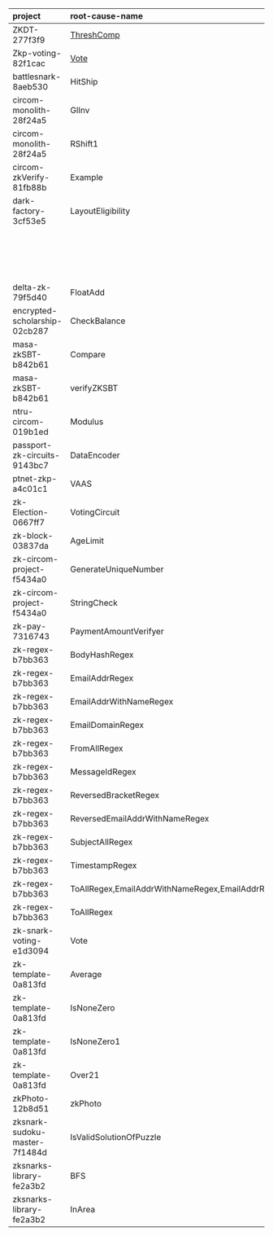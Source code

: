 | project                       | root-cause-name                                  | issue                                                          | fix                                                                                     | status    | known   | deployment / release                                                            | url                                                                                                                                             |
|:------------------------------|:-------------------------------------------------|:---------------------------------------------------------------|:----------------------------------------------------------------------------------------|:----------|:--------|:--------------------------------------------------------------------------------|:------------------------------------------------------------------------------------------------------------------------------------------------|
| ZKDT-277f3f9                  | [ThreshComp](https://github.com/PratyushRT/ZKDT/blob/277f3f98339bc232f200de9132a2e84cb1f3796f/circuits/AuthenticatedDT.circom)                                       | nan                                                            | nan                                                                                     | nan       | unknown | nan                                                                             |                                 |
| Zkp-voting-82f1cac            | [Vote](https://github.com/RAKESH9494/Zkp-voting/blob/82f1cacb1cab6093f8aada16fd66e35acbd0fd4a/backend/zkp_files/circuit.circom#L6)                                             | https://github.com/RAKESH9494/Zkp-voting/issues/1              | https://github.com/RAKESH9494/Zkp-voting/pull/2                                         | fixed     | unknown | https://holesky.etherscan.io/address/0xcb14d82298bf3c63d1216743b94fca3281245d9d |                       |
| battlesnark-8aeb530           | HitShip                                          | https://github.com/alex-lindenbaum/battlesnark/issues/1        | https://github.com/alex-lindenbaum/battlesnark/pull/2                                   | nan       | unknown | nan                                                                             | https://github.com/alex-lindenbaum/battlesnark/blob/8aeb53072ee770cd0ec0f3af567ceb76f31fe2ba/circuits/hitShip.circom                            |
| circom-monolith-28f24a5       | GlInv                                            | nan                                                            | nan                                                                                     | nan       | unknown | nan                                                                             | nan                                                                                                                                             |
| circom-monolith-28f24a5       | RShift1                                          | https://github.com/shuklaayush/circom-monolith/issues/1        | nan                                                                                     | nan       | unknown | nan                                                                             | https://github.com/shuklaayush/circom-monolith/blob/28f24a55d0b0847948fb460680f6353aab92a877/circuits/goldilocks.circom#L113                    |
| circom-zkVerify-81fb88b       | Example                                          | https://github.com/armanthepythonguy/circom-zkVerify/issues/1  | https://github.com/armanthepythonguy/circom-zkVerify/pull/2                             | fixed     | unknown | nan                                                                             | https://github.com/armanthepythonguy/circom-zkVerify/blob/81fb88b61fb8ed14e11aac642cec0699b49ba1b4/circom/circuit.circom                        |
| dark-factory-3cf53e5          | LayoutEligibility                                | https://github.com/wizicer/dark-factory/issues/1               | https://github.com/wizicer/dark-factory/pull/2                                          | fixed     | unknown | Scroll Sepolia: 0x03F80FeA1795627334C2c2ae7D623257398d0549                      | https://github.com/wizicer/dark-factory/blob/fe499b3b8d83daaa6874b4c11536055d2b6e1a56/circuits/LayoutEligibility.circom#L194                    |
|                               |                                                  |                                                                |                                                                                         |           |         | Polygon zkEVM Cardona: 0x03F80FeA1795627334C2c2ae7D623257398d0549               |                                                                                                                                                 |
|                               |                                                  |                                                                |                                                                                         |           |         | Linea Sepolia: 0x03F80FeA1795627334C2c2ae7D623257398d0549                       |                                                                                                                                                 |
|                               |                                                  |                                                                |                                                                                         |           |         | World: 0x03F80FeA1795627334C2c2ae7D623257398d0549                               |                                                                                                                                                 |
|                               |                                                  |                                                                |                                                                                         |           |         | Blockscout Scroll Sepolia: 0x03F80FeA1795627334C2c2ae7D623257398d0549           |                                                                                                                                                 |
| delta-zk-79f5d40              | FloatAdd                                         | https://github.com/delta-mpc/delta-zk/issues/3                 | nan                                                                                     | nan       | unknown | https://board.deltampc.com/                                                     | https://github.com/delta-mpc/delta-zk/blob/79f5d4068ec86b4a13b73809e1eab9cdc56f9b87/circuits/float/circuit.circom#L64                           |
| encrypted-scholarship-02cb287 | CheckBalance                                     | https://github.com/adust09/encrypted-scholarship/issues/5      | nan                                                                                     | confirmed | unknown | nan                                                                             | https://github.com/adust09/encrypted-scholarship/blob/02cb28732448900107b3400e5c3079f9ce96cf28/co-circom/circuit.circom                         |
| masa-zkSBT-b842b61            | Compare                                          | https://github.com/masa-finance/masa-zkSBT/pull/178            | nan                                                                                     | nan       | unknown | nan                                                                             | https://github.com/masa-finance/masa-zkSBT/blob/b842b6116cccd9919c551b9b5e79364139c59a69/circuits/lib/compare.circom                            |
| masa-zkSBT-b842b61            | verifyZKSBT                                      | https://github.com/masa-finance/masa-zkSBT/pull/178            | nan                                                                                     | nan       | unknown | https://github.com/masa-finance/masa-zkSBT/tree/main/deployments/goerli         | https://github.com/masa-finance/masa-zkSBT/blob/b842b6116cccd9919c551b9b5e79364139c59a69/circuits/lib/verifyZKSBT.circom                        |
| ntru-circom-019b1ed           | Modulus                                          | https://github.com/numtel/ntru-circom/issues/1                 | https://github.com/numtel/ntru-circom/pull/2                                            | fixed     | unknown | nan                                                                             | https://github.com/numtel/ntru-circom/blob/019b1ede40099f77405617565cf41a8a19980e47/circuits/ntru.circom#L7                                     |
| passport-zk-circuits-9143bc7  | DataEncoder                                      | https://github.com/utsavempiric20/zk-circom-project/issues/1   | https://github.com/rarimo/passport-zk-circuits/pull/60                                  | fixed     | unknown | https://app.rarime.com/proof-requests-demo                                      | nan                                                                                                                                             |
| ptnet-zkp-a4c01c1             | VAAS                                             | https://github.com/FactomProject/ptnet-ZKP/issues/12           | nan                                                                                     | nan       | unknown | nan                                                                             | https://github.com/FactomProject/ptnet-ZKP/blob/master/vass/circuit.circom                                                                      |
| zk-Election-0667ff7           | VotingCircuit                                    | nan                                                            | https://github.com/Dyslex7c/zk-Election/commit/d527260b19dede490ff3022d099fc466ba24f429 | fixed     | unknown | nan                                                                             | nan                                                                                                                                             |
| zk-block-03837da              | AgeLimit                                         | https://github.com/Elefria-Labs/zk-block/issues/32             | nan                                                                                     | nan       | unknown | https://boilerplate.zkblock.app/                                                | nan                                                                                                                                             |
| zk-circom-project-f5434a0     | GenerateUniqueNumber                             | nan                                                            | nan                                                                                     | nan       | unknown | nan                                                                             | https://github.com/utsavempiric20/zk-circom-project/blob/main/5_GenerateUniqueNumber/GenerateUniqueNumber.circom                                |
| zk-circom-project-f5434a0     | StringCheck                                      | https://github.com/utsavempiric20/zk-circom-project/issues/1   | nan                                                                                     | nan       | unknown | nan                                                                             | https://github.com/utsavempiric20/zk-circom-project/blob/main/3_stringToInt/StringToIntData.circom                                              |
| zk-pay-7316743                | PaymentAmountVerifyer                            | https://github.com/ilvcs/zk-pay/issues/1                       | https://github.com/ilvcs/zk-pay/issues/1                                                | nan       | unknown | nan                                                                             | https://github.com/ilvcs/zk-pay/tree/73167433fe33140ff45b1f76ad65be485ae7b805                                                                   |
| zk-regex-b7bb363              | BodyHashRegex                                    | nan                                                            | https://github.com/zkemail/zk-regex/pull/83                                             | confirmed | unknown | https://www.npmjs.com/package/@zk-email/zk-regex-compiler                       | nan                                                                                                                                             |
| zk-regex-b7bb363              | EmailAddrRegex                                   | nan                                                            | https://github.com/zkemail/zk-regex/pull/83                                             | confirmed | unknown | https://www.npmjs.com/package/@zk-email/zk-regex-compiler                       | nan                                                                                                                                             |
| zk-regex-b7bb363              | EmailAddrWithNameRegex                           | nan                                                            | https://github.com/zkemail/zk-regex/pull/83                                             | confirmed | unknown | https://www.npmjs.com/package/@zk-email/zk-regex-compiler                       | nan                                                                                                                                             |
| zk-regex-b7bb363              | EmailDomainRegex                                 | nan                                                            | https://github.com/zkemail/zk-regex/pull/83                                             | confirmed | unknown | https://www.npmjs.com/package/@zk-email/zk-regex-compiler                       | nan                                                                                                                                             |
| zk-regex-b7bb363              | FromAllRegex                                     | nan                                                            | https://github.com/zkemail/zk-regex/pull/83                                             | confirmed | unknown | https://www.npmjs.com/package/@zk-email/zk-regex-compiler                       | nan                                                                                                                                             |
| zk-regex-b7bb363              | MessageIdRegex                                   | nan                                                            | https://github.com/zkemail/zk-regex/pull/83                                             | confirmed | unknown | https://www.npmjs.com/package/@zk-email/zk-regex-compiler                       | nan                                                                                                                                             |
| zk-regex-b7bb363              | ReversedBracketRegex                             | nan                                                            | https://github.com/zkemail/zk-regex/pull/83                                             | confirmed | unknown | https://www.npmjs.com/package/@zk-email/zk-regex-compiler                       | nan                                                                                                                                             |
| zk-regex-b7bb363              | ReversedEmailAddrWithNameRegex                   | nan                                                            | https://github.com/zkemail/zk-regex/pull/83                                             | confirmed | unknown | https://www.npmjs.com/package/@zk-email/zk-regex-compiler                       | nan                                                                                                                                             |
| zk-regex-b7bb363              | SubjectAllRegex                                  | nan                                                            | https://github.com/zkemail/zk-regex/pull/83                                             | confirmed | unknown | https://www.npmjs.com/package/@zk-email/zk-regex-compiler                       | nan                                                                                                                                             |
| zk-regex-b7bb363              | TimestampRegex                                   | nan                                                            | https://github.com/zkemail/zk-regex/pull/83                                             | confirmed | unknown | https://www.npmjs.com/package/@zk-email/zk-regex-compiler                       | nan                                                                                                                                             |
| zk-regex-b7bb363              | ToAllRegex,EmailAddrWithNameRegex,EmailAddrRegex | nan                                                            | https://github.com/zkemail/zk-regex/pull/83                                             | confirmed | unknown | https://www.npmjs.com/package/@zk-email/zk-regex-compiler                       | nan                                                                                                                                             |
| zk-regex-b7bb363              | ToAllRegex                                       | nan                                                            | https://github.com/zkemail/zk-regex/pull/83                                             | confirmed | unknown | https://www.npmjs.com/package/@zk-email/zk-regex-compiler                       | nan                                                                                                                                             |
| zk-snark-voting-e1d3094       | Vote                                             | https://github.com/BjernoFolkvardsen/zk-snark-voting/issues/58 | nan                                                                                     | nan       | unknown | nan                                                                             | https://github.com/BjernoFolkvardsen/zk-snark-voting/blob/e1d3094155586844f4b2667227f40be2d69fb420/circuits/VoteCircuit/Vote.circom             |
| zk-template-0a813fd           | Average                                          | https://github.com/tea2x/zk-template/issues/1                  | https://github.com/tea2x/zk-template/pull/3                                             | nan       | unknown | nan                                                                             | https://github.com/tea2x/zk-template/blob/0a813fd8701a6bc7d7debb754880769398699f62/circuits/average/circuit.circom                              |
| zk-template-0a813fd           | IsNoneZero                                       | https://github.com/tea2x/zk-template/issues/2                  | https://github.com/tea2x/zk-template/pull/3                                             | nan       | unknown | nan                                                                             | https://github.com/tea2x/zk-template/blob/0a813fd8701a6bc7d7debb754880769398699f62/circuits/none-zero/circuit.circom                            |
| zk-template-0a813fd           | IsNoneZero1                                      | https://github.com/tea2x/zk-template/issues/2                  | https://github.com/tea2x/zk-template/pull/3                                             | nan       | unknown | nan                                                                             | https://github.com/tea2x/zk-template/blob/0a813fd8701a6bc7d7debb754880769398699f62/circuits/none-zero/circuit1.circom                           |
| zk-template-0a813fd           | Over21                                           | https://github.com/tea2x/zk-template/issues/4                  | nan                                                                                     | nan       | unknown | nan                                                                             | https://github.com/tea2x/zk-template/blob/main/circuits/over21/circuit.circom                                                                   |
| zkPhoto-12b8d51               | zkPhoto                                          | https://github.com/socathie/zkPhoto/issues/3                   | nan                                                                                     | nan       | unknown | https://zk-photo.netlify.app/                                                   | https://github.com/socathie/zkPhoto/blob/main/circuits/zkPhoto.circom                                                                           |
| zksnark-sudoku-master-7f1484d | IsValidSolutionOfPuzzle                          | https://github.com/forestlv/zksnark-sudoku-master/issues/1     | nan                                                                                     | nan       | unknown | nan                                                                             | https://github.com/forestlv/zksnark-sudoku-master/blob/7f1484d5c34e20cc46e904b69d59d6ff901c4ca8/packages/circuit/circuits/utils.circom          |
| zksnarks-library-fe2a3b2      | BFS                                              | https://github.com/kevinz917/zksnarks-library/issues/1         | https://github.com/kevinz917/zksnarks-library/pull/2                                    | nan       | unknown | nan                                                                             | https://github.com/kevinz917/zksnarks-library/blob/fe2a3b265d89e0a3a28e461547707f37eaf07f68/src/circuits/arrayContains/arrayContains.circom#L17 |
| zksnarks-library-fe2a3b2      | InArea                                           | https://github.com/kevinz917/zksnarks-library/issues/3         | nan                                                                                     | nan       | unknown | nan                                                                             | https://github.com/kevinz917/zksnarks-library/blob/fe2a3b265d89e0a3a28e461547707f37eaf07f68/src/circuits/inArea/inArea.circom                   |
